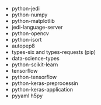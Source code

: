 - python-jedi
- python-numpy
- python-matplotlib
- jedi-language-server
- python-opencv
- python-isort
- autopep8
- types-six and types-requests (pip)
- data-science-types
- python-scikit-learn
- tensorflow
- python-tensorflow
- python-keras-preprocessin
- python-keras-application
- pyyaml h5py
